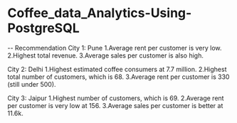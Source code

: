 # Coffee_data_Analytics-Using-PostgreSQL
-- Recommendation
City 1: Pune
	1.Average rent per customer is very low.
	2.Highest total revenue.
	3.Average sales per customer is also high.

City 2: Delhi
	1.Highest estimated coffee consumers at 7.7 million.
	2.Highest total number of customers, which is 68.
	3.Average rent per customer is 330 (still under 500).

City 3: Jaipur
	1.Highest number of customers, which is 69.
	2.Average rent per customer is very low at 156.
	3.Average sales per customer is better at 11.6k.
